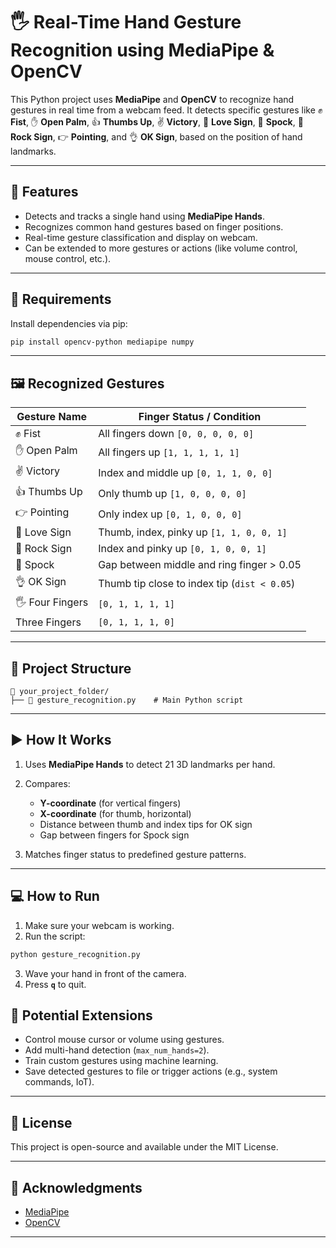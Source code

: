 
# 🖐️ Real-Time Hand Gesture Recognition using MediaPipe & OpenCV

This Python project uses **MediaPipe** and **OpenCV** to recognize hand gestures in real time from a webcam feed. It detects specific gestures like ✊ **Fist**, ✋ **Open Palm**, 👍 **Thumbs Up**, ✌️ **Victory**, 🤟 **Love Sign**, 🖖 **Spock**, 🤘 **Rock Sign**, 👉 **Pointing**, and 👌 **OK Sign**, based on the position of hand landmarks.

---

## 🧠 Features

* Detects and tracks a single hand using **MediaPipe Hands**.
* Recognizes common hand gestures based on finger positions.
* Real-time gesture classification and display on webcam.
* Can be extended to more gestures or actions (like volume control, mouse control, etc.).

---

## 🔧 Requirements

Install dependencies via pip:

```bash
pip install opencv-python mediapipe numpy
```

---

## 🖼️ Recognized Gestures

| Gesture Name     | Finger Status / Condition                    |
| ---------------- | -------------------------------------------- |
| ✊ Fist           | All fingers down `[0, 0, 0, 0, 0]`           |
| ✋ Open Palm      | All fingers up `[1, 1, 1, 1, 1]`             |
| ✌️ Victory       | Index and middle up `[0, 1, 1, 0, 0]`        |
| 👍 Thumbs Up     | Only thumb up `[1, 0, 0, 0, 0]`              |
| 👉 Pointing      | Only index up `[0, 1, 0, 0, 0]`              |
| 🤟 Love Sign     | Thumb, index, pinky up `[1, 1, 0, 0, 1]`     |
| 🤘 Rock Sign     | Index and pinky up `[0, 1, 0, 0, 1]`         |
| 🖖 Spock         | Gap between middle and ring finger > 0.05    |
| 👌 OK Sign       | Thumb tip close to index tip (`dist < 0.05`) |
| 🖐️ Four Fingers | `[0, 1, 1, 1, 1]`                            |
| Three Fingers    | `[0, 1, 1, 1, 0]`                            |

---

## 📁 Project Structure

```
📂 your_project_folder/
├── 📄 gesture_recognition.py    # Main Python script
```

---

## ▶️ How It Works

1. Uses **MediaPipe Hands** to detect 21 3D landmarks per hand.
2. Compares:

   * **Y-coordinate** (for vertical fingers)
   * **X-coordinate** (for thumb, horizontal)
   * Distance between thumb and index tips for OK sign
   * Gap between fingers for Spock sign
3. Matches finger status to predefined gesture patterns.

---

## 💻 How to Run

1. Make sure your webcam is working.
2. Run the script:

```bash
python gesture_recognition.py
```

3. Wave your hand in front of the camera.
4. Press **`q`** to quit.


## 🚀 Potential Extensions

* Control mouse cursor or volume using gestures.
* Add multi-hand detection (`max_num_hands=2`).
* Train custom gestures using machine learning.
* Save detected gestures to file or trigger actions (e.g., system commands, IoT).

---

## 📝 License

This project is open-source and available under the MIT License.

---

## 🙌 Acknowledgments

* [MediaPipe](https://mediapipe.dev/)
* [OpenCV](https://opencv.org/)

---
